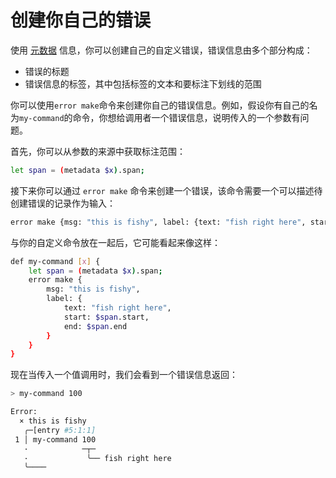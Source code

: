 # 创建你自己的错误

使用 [元数据](metadata.md) 信息，你可以创建自己的自定义错误，错误信息由多个部分构成：

- 错误的标题
- 错误信息的标签，其中包括标签的文本和要标注下划线的范围

你可以使用`error make`命令来创建你自己的错误信息。例如，假设你有自己的名为`my-command`的命令，你想给调用者一个错误信息，说明传入的一个参数有问题。

首先，你可以从参数的来源中获取标注范围：

```bash
let span = (metadata $x).span;
```

接下来你可以通过 `error make` 命令来创建一个错误，该命令需要一个可以描述待创建错误的记录作为输入：

```bash
error make {msg: "this is fishy", label: {text: "fish right here", start: $span.start, end: $span.end } }
```

与你的自定义命令放在一起后，它可能看起来像这样：

```bash
def my-command [x] {
    let span = (metadata $x).span;
    error make {
        msg: "this is fishy",
        label: {
            text: "fish right here",
            start: $span.start,
            end: $span.end
        }
    }
}
```

现在当传入一个值调用时，我们会看到一个错误信息返回：

```bash
> my-command 100

Error:
  × this is fishy
   ╭─[entry #5:1:1]
 1 │ my-command 100
   ·            ─┬─
   ·             ╰── fish right here
   ╰────
```
